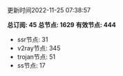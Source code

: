 更新时间2022-11-25 07:38:57

**总订阅: 45**
**总节点: 1629**
**有效节点: 444**
- ssr节点: 31
- v2ray节点: 345
- trojan节点: 51
- ss节点: 17
